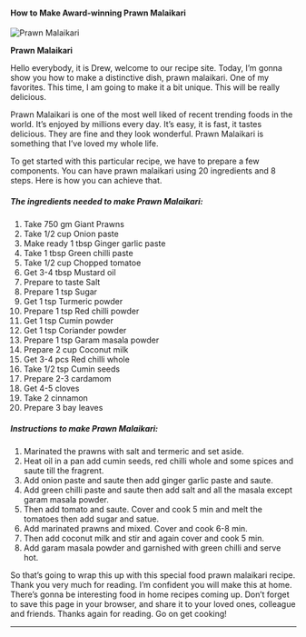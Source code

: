             

#### How to Make Award-winning Prawn Malaikari

![Prawn Malaikari](https://img-global.cpcdn.com/recipes/662a691e3941b6d9/751x532cq70/prawn-malaikari-recipe-main-photo.jpg)

**Prawn Malaikari**

Hello everybody, it is Drew, welcome to our recipe site. Today, I’m gonna show you how to make a distinctive dish, prawn malaikari. One of my favorites. This time, I am going to make it a bit unique. This will be really delicious.

Prawn Malaikari is one of the most well liked of recent trending foods in the world. It’s enjoyed by millions every day. It’s easy, it is fast, it tastes delicious. They are fine and they look wonderful. Prawn Malaikari is something that I’ve loved my whole life.

To get started with this particular recipe, we have to prepare a few components. You can have prawn malaikari using 20 ingredients and 8 steps. Here is how you can achieve that.

##### The ingredients needed to make Prawn Malaikari:

1.  Take 750 gm Giant Prawns
2.  Take 1/2 cup Onion paste
3.  Make ready 1 tbsp Ginger garlic paste
4.  Take 1 tbsp Green chilli paste
5.  Take 1/2 cup Chopped tomatoe
6.  Get 3-4 tbsp Mustard oil
7.  Prepare to taste Salt
8.  Prepare 1 tsp Sugar
9.  Get 1 tsp Turmeric powder
10.  Prepare 1 tsp Red chilli powder
11.  Get 1 tsp Cumin powder
12.  Get 1 tsp Coriander powder
13.  Prepare 1 tsp Garam masala powder
14.  Prepare 2 cup Coconut milk
15.  Get 3-4 pcs Red chilli whole
16.  Take 1/2 tsp Cumin seeds
17.  Prepare 2-3 cardamom
18.  Get 4-5 cloves
19.  Take 2 cinnamon
20.  Prepare 3 bay leaves

##### Instructions to make Prawn Malaikari:

1.  Marinated the prawns with salt and termeric and set aside.
2.  Heat oil in a pan add cumin seeds, red chilli whole and some spices and saute till the fragrent.
3.  Add onion paste and saute then add ginger garlic paste and saute.
4.  Add green chilli paste and saute then add salt and all the masala except garam masala powder.
5.  Then add tomato and saute. Cover and cook 5 min and melt the tomatoes then add sugar and satue.
6.  Add marinated prawns and mixed. Cover and cook 6-8 min.
7.  Then add coconut milk and stir and again cover and cook 5 min.
8.  Add garam masala powder and garnished with green chilli and serve hot.

So that’s going to wrap this up with this special food prawn malaikari recipe. Thank you very much for reading. I’m confident you will make this at home. There’s gonna be interesting food in home recipes coming up. Don’t forget to save this page in your browser, and share it to your loved ones, colleague and friends. Thanks again for reading. Go on get cooking!

* * *